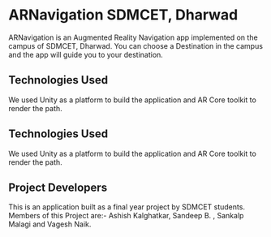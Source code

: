 
# ARNavigation SDMCET, Dharwad

ARNavigation is an Augmented Reality Navigation app implemented on the campus of SDMCET, Dharwad.
You can choose a Destination in the campus and the app will guide you to your destination. 


## Technologies Used

We used Unity as a platform to build the application and AR Core toolkit to render the path.


## Technologies Used

We used Unity as a platform to build the application and AR Core toolkit to render the path.


## Project Developers
This is an application built as a final year project by SDMCET students.
Members of this Project are:-
Ashish Kalghatkar, Sandeep B. , Sankalp Malagi and Vagesh Naik.